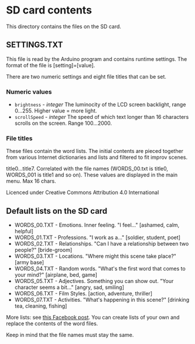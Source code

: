 # SD card contents

This directory contains the files on the SD card.

## SETTINGS.TXT

This file is read by the Arduino program and contains runtime settings. The format of the file is [setting]=[value].

There are two numeric settings and eight file titles that can be set.

### Numeric values

* `brightness` - *integer* The luminocity of the LCD screen backlight, range 0...255. Higher value = more light.
* `scrollSpeed` - *integer* The speed of which text longer than 16 characters scrolls on the screen. Range 100...2000.

### File titles

These files contain the word lists. The initial contents are pieced together from various Internet dictionaries and lists and filtered to fit improv scenes.

title0...title7. Correlated with the file names (WORDS_00.txt is title0, WORDS_001 is title1 and so on). These values are displayed in the main menu. Max 16 chars.

Licenced under Creative Commons Attribution 4.0 International

## Default lists on the SD card

* WORDS_00.TXT - Emotions. Inner feeling. "I feel..." [ashamed, calm, helpful]
* WORDS_01.TXT - Professions. "I work as a..." [soldier, student, poet]
* WORDS_02.TXT - Relationships. "Can I have a relationship between two people?" [bride-groom]
* WORDS_03.TXT - Locations. "Where might this scene take place?" [army base]
* WORDS_04.TXT - Random words. "What's the first word that comes to your mind?" [airplane, bed, game]
* WORDS_05.TXT - Adjectives. Something you can show out. "Your character seems a bit..." [angry, sad, smiling]
* WORDS_06.TXT - Film Styles. [action, adventure, thriller]
* WORDS_07.TXT - Activities. "What's happening in this scene?" [drinking tea, cleaning, fishing]

More lists: see [this Facebook post](https://www.facebook.com/groups/176926739037527/permalink/708867982510064). You can create lists of your own and replace the contents of the word files.

Keep in mind that the file names must stay the same.